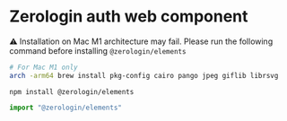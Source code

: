 # Zerologin auth web component

⚠️ Installation on Mac M1 architecture may fail. Please run the following command before installing `@zerologin/elements`
```bash
# For Mac M1 only
arch -arm64 brew install pkg-config cairo pango jpeg giflib librsvg
```

```
npm install @zerologin/elements
```

```js
import "@zerologin/elements"
```